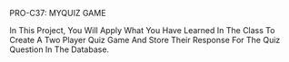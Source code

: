 PRO-C37: MYQUIZ GAME

In This Project, You Will Apply What You Have Learned In The Class To Create A Two Player Quiz Game And Store Their Response For The Quiz Question In The Database.
